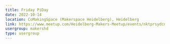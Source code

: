 ```yaml
---
title: Friday PiDay
date: 2022-10-14
location: CoMakingSpace (Makerspace Heidelberg), Heidelberg
link: https://www.meetup.com/Heidelberg-Makers-Meetup/events/nktprsydcnbsb/
usergroup: makershd
type: usergroup
---
```


